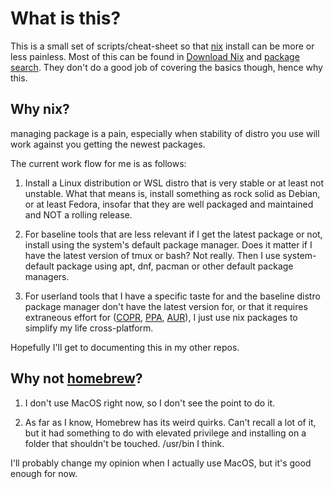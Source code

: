 # What is this?

This is a small set of scripts/cheat-sheet so that
[nix](https://nixos.org/) install can be more or less painless. Most of
this can be found in [Download Nix](https://nixos.org/download.html) and
[package search](https://search.nixos.org/packages). They don't do a
good job of covering the basics though, hence why this.

## Why nix?

managing package is a pain, especially when stability of distro you use
will work against you getting the newest packages. 

The current work flow for me is as follows:

1. Install a Linux distribution or WSL distro that is very stable or at
   least not unstable. What that means is, install something as rock
   solid as Debian, or at least Fedora, insofar that they are well
   packaged and maintained and NOT a rolling release.

2. For baseline tools that are less relevant if I get the latest package
   or not, install using the system's default package manager. Does it
   matter if I have the latest version of tmux or bash? Not really. Then
   I use system-default package using apt, dnf, pacman or other default
   package managers.

3. For userland tools that I have a specific taste for and the baseline
   distro package manager don't have the latest version for, or that it
   requires extraneous effort for ([COPR](https://copr.fedorainfracloud.org/), 
   [PPA](https://launchpad.net/ubuntu/+ppas), [AUR](https://aur.archlinux.org/)),
   I just use nix packages to simplify my life cross-platform.

Hopefully I'll get to documenting this in my other repos.

## Why not [homebrew](https://brew.sh/)?

1. I don't use MacOS right now, so I don't see the point to do it.

2. As far as I know, Homebrew has its weird quirks. Can't recall a lot
   of it, but it had something to do with elevated privilege and
   installing on a folder that shouldn't be touched. /usr/bin I think.

I'll probably change my opinion when I actually use MacOS, but it's good
enough for now.
